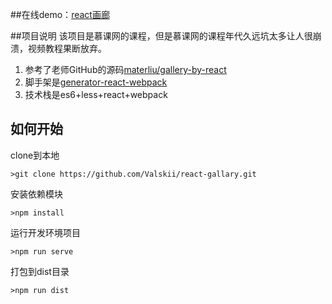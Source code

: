 ##在线demo：[react画廊](https://valskii.github.io/react-gallary/)

##项目说明
该项目是慕课网的课程，但是慕课网的课程年代久远坑太多让人很崩溃，视频教程果断放弃。
1. 参考了老师GitHub的源码[materliu/gallery-by-react](https://github.com/materliu/gallery-by-react)
2. 脚手架是[generator-react-webpack](https://github.com/react-webpack-generators/generator-react-webpack)
3. 技术栈是es6+less+react+webpack
## 如何开始
clone到本地
```
>git clone https://github.com/Valskii/react-gallary.git

```
安装依赖模块
```
>npm install
```

运行开发环境项目
```
>npm run serve
```
打包到dist目录
```
>npm run dist
```